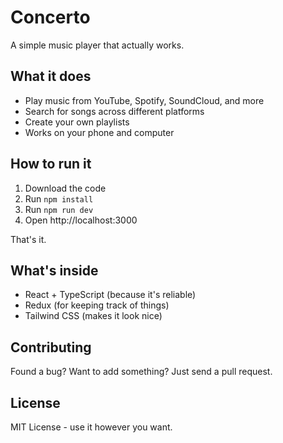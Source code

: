 # Concerto

A simple music player that actually works.

## What it does

- Play music from YouTube, Spotify, SoundCloud, and more
- Search for songs across different platforms
- Create your own playlists
- Works on your phone and computer

## How to run it

1. Download the code
2. Run `npm install`
3. Run `npm run dev`
4. Open http://localhost:3000

That's it.

## What's inside

- React + TypeScript (because it's reliable)
- Redux (for keeping track of things)
- Tailwind CSS (makes it look nice)

## Contributing

Found a bug? Want to add something? Just send a pull request.

## License

MIT License - use it however you want.
